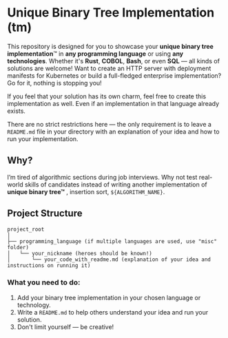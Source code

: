 # Unique Binary Tree Implementation (tm)

This repository is designed for you to showcase your **unique binary tree implementation**™ in **any programming language** or using **any technologies**. Whether it's **Rust**, **COBOL**, **Bash**, or even **SQL** — all kinds of solutions are welcome! Want to create an HTTP server with deployment manifests for Kubernetes or build a full-fledged enterprise implementation? Go for it, nothing is stopping you!

If you feel that your solution has its own charm, feel free to create this implementation as well. Even if an implementation in that language already exists.

There are no strict restrictions here — the only requirement is to leave a `README.md` file in your directory with an explanation of your idea and how to run your implementation.

## Why?

I’m tired of algorithmic sections during job interviews. Why not test real-world skills of candidates instead of writing another implementation of **unique binary tree™** , insertion sort, `${ALGORITHM_NAME}`.

## Project Structure

```
project_root
│
├── programming_language (if multiple languages are used, use "misc" folder)
│   └── your_nickname (heroes should be known!)
│       └── your_code_with_readme.md (explanation of your idea and instructions on running it)
```

### What you need to do:

1. Add your binary tree implementation in your chosen language or technology.
2. Write a `README.md` to help others understand your idea and run your solution.
3. Don't limit yourself — be creative!
